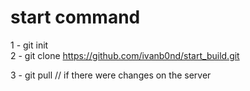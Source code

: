 # start command
1 - git init <br>
2 - git clone https://github.com/ivanb0nd/start_build.git  <br>

3 - git pull // if there were changes on the server  <br>
